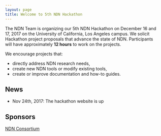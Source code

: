 ```yaml
---
layout: page
title: Welcome to 5th NDN Hackathon
---
```


The NDN Team is organizing our 5th NDN Hackathon on December 16 and 17, 2017 on the University of California, Los Angeles campus.  We solicit Hackathon project proposals that advance the state of NDN.  Participants will have approximately **12 hours** to work on the projects.

We encourage projects that:

 - directly address NDN research needs,
 - create new NDN tools or modify existing tools,
 - create or improve documentation and how-to guides.

## News
- Nov 24th, 2017: The hackathon website is up

## Sponsors
[NDN Consortium](https://named-data.net/consortium/)
